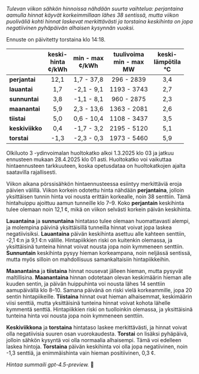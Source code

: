 *Tulevan viikon sähkön hinnoissa nähdään suurta vaihtelua: perjantaina aamulla hinnat käyvät korkeimmillaan lähes 38 sentissä, mutta viikon puoliväliä kohti hinnat laskevat merkittävästi ja torstaina keskihinta on jopa negatiivinen pyhäpäivän alhaisen kysynnän vuoksi.*

Ennuste on päivitetty torstaina klo 14:18.

|              | keski-<br>hinta<br>¢/kWh | min - max<br>¢/kWh | tuulivoima<br>min - max<br>MW | keski-<br>lämpötila<br>°C |
|:-------------|:----------------:|:----------------:|:-------------:|:-------------:|
| **perjantai**|       12,1       |      1,7 - 37,8      |       296 - 2839       |       3,4       |
| **lauantai** |       1,7        |     -2,1 - 9,1       |      1193 - 3743       |       2,7       |
| **sunnuntai**|       3,8        |     -1,1 - 8,1       |       960 - 2875       |       2,3       |
| **maanantai**|       5,9        |      2,3 - 13,6      |      1363 - 2081       |       2,6       |
| **tiistai**  |       5,0        |      0,6 - 10,4      |      1108 - 3437       |       3,5       |
| **keskiviikko**|     0,4        |     -1,7 - 3,2       |      2195 - 5120       |       5,1       |
| **torstai**  |      -1,3        |     -2,3 - 0,3       |      1973 - 5460       |       5,9       |

Olkiluoto 3 -ydinvoimalan huoltokatko alkoi 1.3.2025 klo 03 ja jatkuu ennusteen mukaan 28.4.2025 klo 01 asti. Huoltokatko voi vaikuttaa hintaennusteen tarkkuuteen, koska opetusdataa on huoltokatkojen ajalta saatavilla rajallisesti.

Viikon aikana pörssisähkön hintaennusteessa esiintyy merkittäviä eroja päivien välillä. Viikon korkein odotettu hinta nähdään **perjantaina**, jolloin yksittäisen tunnin hinta voi nousta erittäin korkealle, noin 38 senttiin. Tämä hintahuippu ajoittuu aamun tunneille klo 7–9. Koko **perjantain** keskihinta tulee olemaan noin 12,1 ¢, mikä on viikon selvästi korkein päivän keskihinta.

**Lauantaina** ja **sunnuntaina** hintataso tulee olemaan huomattavasti alempi, ja molempina päivinä yksittäisillä tunneilla hinnat voivat jopa laskea negatiivisiksi. **Lauantaina** päivän keskihinta asettuu alle kahteen senttiin, -2,1 ¢:n ja 9,1 ¢:n välille. Hintapiikkien riski on kuitenkin olemassa, ja yksittäisinä tunteina hinnat voivat nousta jopa noin kymmeneen senttiin. **Sunnuntain** keskihinta pysyy hieman korkeampana, noin neljässä sentissä, mutta myös silloin on mahdollisuus samankaltaisiin hintapiikkeihin.

**Maanantaina** ja **tiistaina** hinnat nousevat jälleen hieman, mutta pysyvät maltillisina. **Maanantaina** hinnan odotetaan olevan keskimäärin hieman alle kuuden sentin, ja päivän huippuhinta voi nousta lähes 14 senttiin aamupäivällä klo 8–10. Samana päivänä on riski vielä korkeammille, jopa 20 sentin hintapiikeille. **Tiistaina** hinnat ovat hieman alhaisemmat, keskimäärin viisi senttiä, mutta yksittäisinä tunteina hinnat voivat kohota lähelle kymmentä senttiä. Hintapiikkien riski on tuolloinkin olemassa, ja yksittäisinä tunteina hinta voi nousta jopa noin kymmeneen senttiin.

**Keskiviikkona** ja **torstaina** hintataso laskee merkittävästi, ja hinnat voivat olla negatiivisia suuren osan vuorokaudesta. **Torstai** on lisäksi pyhäpäivä, jolloin sähkön kysyntä voi olla normaalia alhaisempi. Tämä voi edelleen laskea hintoja. **Torstaina** päivän keskihinta voi olla jopa negatiivinen, noin -1,3 senttiä, ja enimmäishinta vain hieman positiivinen, 0,3 ¢.

*Hintaa summaili gpt-4.5-preview.* 🔌
